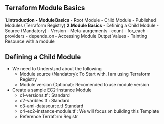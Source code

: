 ## Terraform Module Basics
**1.Introduction - Module Basics**
    - Root Module
    - Child Module
    - Published Modules (Terraform Registry)
**2.Module Basics**
    - Defining a Child Module
        - Source (Mandatory)
        - Version
        - Meta-aurgements 
            - count 
            - for_each
            - providers
            - depends_on
        - Accessing Module Output Values
        - Tainting Resource with a module
## Defining a Child Module 
- We need to Understand about the following
    - Module source (Mandatory): To Start with. I am using Terraform Registry
    - Module version (Optional): Recomended to use module version
- Create a sample EC2-Instance Module
    - c1-versions.tf : Standard
    - c2-varibles.tf : Standard
    - c3-ami-datasource.tf Standard
    - c4-ec2-instance-module.tf : We will focus on building this Template
    - Reference Terraform Registr
